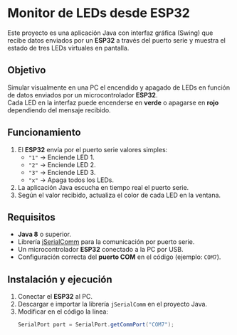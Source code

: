 # Monitor de LEDs desde ESP32

Este proyecto es una aplicación Java con interfaz gráfica (Swing) que recibe datos enviados por un **ESP32** a través del puerto serie y muestra el estado de tres LEDs virtuales en pantalla.  

##  Objetivo
Simular visualmente en una PC el encendido y apagado de LEDs en función de datos enviados por un microcontrolador **ESP32**.  
Cada LED en la interfaz puede encenderse en **verde** o apagarse en **rojo** dependiendo del mensaje recibido.

## Funcionamiento
1. El **ESP32** envía por el puerto serie valores simples:
   - `"1"` → Enciende LED 1.
   - `"2"` → Enciende LED 2.
   - `"3"` → Enciende LED 3.
   - `"x"` → Apaga todos los LEDs.
2. La aplicación Java escucha en tiempo real el puerto serie.
3. Según el valor recibido, actualiza el color de cada LED en la ventana.

## Requisitos
- **Java 8** o superior.
- Librería [jSerialComm](https://fazecast.github.io/jSerialComm/) para la comunicación por puerto serie.
- Un microcontrolador **ESP32** conectado a la PC por USB.
- Configuración correcta del **puerto COM** en el código (ejemplo: `COM7`).

##  Instalación y ejecución
1. Conectar el **ESP32** al PC.
2. Descargar e importar la librería `jSerialComm` en el proyecto Java.
3. Modificar en el código la línea:
   ```java
   SerialPort port = SerialPort.getCommPort("COM7");
